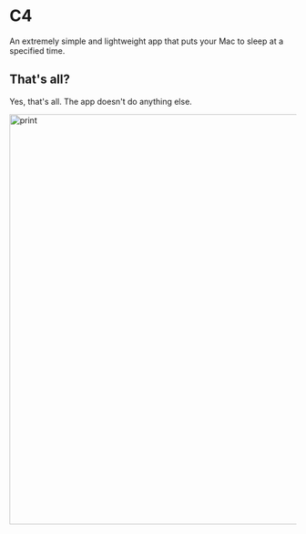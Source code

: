 # C4
An extremely simple and lightweight app that puts your Mac to sleep at a specified time.

## That's all?
Yes, that's all. The app doesn't do anything else.

<img width="1000" height="720" alt="print" src="https://github.com/user-attachments/assets/fa23262b-5fcb-4fcd-aed0-817a4c4a08d0" />
